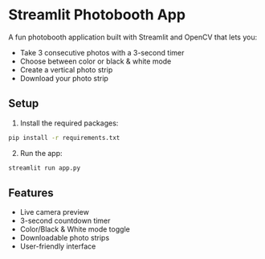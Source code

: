 # Streamlit Photobooth App

A fun photobooth application built with Streamlit and OpenCV that lets you:
- Take 3 consecutive photos with a 3-second timer
- Choose between color or black & white mode
- Create a vertical photo strip
- Download your photo strip

## Setup
1. Install the required packages:
```bash
pip install -r requirements.txt
```

2. Run the app:
```bash
streamlit run app.py
```

## Features
- Live camera preview
- 3-second countdown timer
- Color/Black & White mode toggle
- Downloadable photo strips
- User-friendly interface
